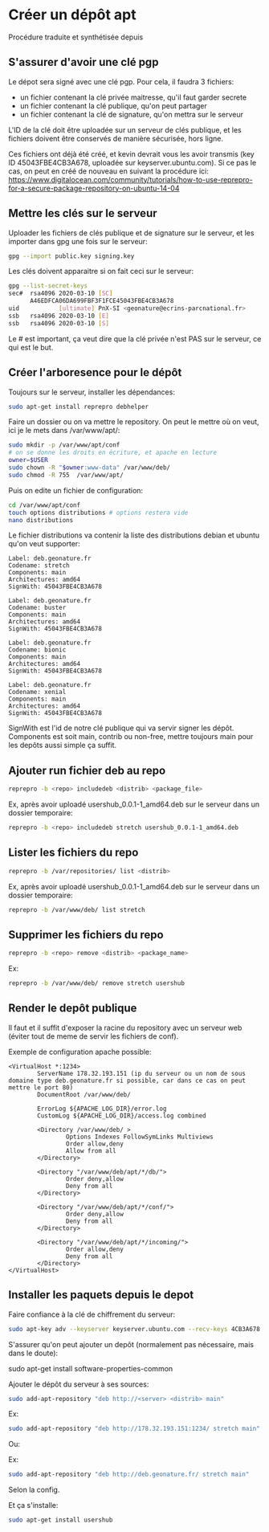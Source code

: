 
# Créer un dépôt apt

Procédure traduite et synthétisée depuis 

## S'assurer d'avoir une clé pgp

Le dépot sera signé avec une clé pgp. Pour cela, il faudra 3 fichiers:

- un fichier contenant la clé privée maitresse, qu'il faut garder secrete
- un fichier contenant la clé publique, qu'on peut partager
- un fichier contenant la clé de signature, qu'on mettra sur le serveur

L'ID de la clé doit être uploadée sur un serveur de clés publique, et les fichiers doivent être conservés de manière sécurisée, hors ligne.

Ces fichiers ont déjà été créé, et kevin devrait vous les avoir transmis (key ID 45043FBE4CB3A678, uploadée sur keyserver.ubuntu.com). Si ce pas le cas, on peut en créé de nouveau en suivant la procédure ici: https://www.digitalocean.com/community/tutorials/how-to-use-reprepro-for-a-secure-package-repository-on-ubuntu-14-04

## Mettre les clés sur le serveur

Uploader les fichiers de clés publique et de signature sur le serveur, et les importer dans gpg une fois sur le serveur:

```bash
gpg --import public.key signing.key
```

Les clés doivent apparaitre si on fait ceci sur le serveur:

```bash
gpg --list-secret-keys
sec#  rsa4096 2020-03-10 [SC]
      A46EDFCA06DA699FBF3F1FCE45043FBE4CB3A678
uid           [ultimate] PnX-SI <geonature@ecrins-parcnational.fr>
ssb   rsa4096 2020-03-10 [E]
ssb   rsa4096 2020-03-10 [S]
```

Le # est important, ça veut dire que la clé privée n'est PAS sur le serveur, ce qui est le but.

## Créer l'arboresence pour le dépôt

Toujours sur le serveur, installer les dépendances:

```bash
sudo apt-get install reprepro debhelper
```

Faire un dossier ou on va mettre le repository. On peut le mettre où on veut, ici je le mets dans /var/www/apt/:

```bash
sudo mkdir -p /var/www/apt/conf
# on se donne les droits en écriture, et apache en lecture
owner=$USER  
sudo chown -R "$owner:www-data" /var/www/deb/ 
sudo chmod -R 755  /var/www/apt/
```

Puis on edite un fichier de configuration:

```bash
cd /var/www/apt/conf
touch options distributions # options restera vide
nano distributions
```

Le fichier distributions va contenir la liste des distributions debian et ubuntu qu'on veut supporter:

```
Label: deb.geonature.fr
Codename: stretch
Components: main
Architectures: amd64
SignWith: 45043FBE4CB3A678

Label: deb.geonature.fr
Codename: buster
Components: main
Architectures: amd64
SignWith: 45043FBE4CB3A678

Label: deb.geonature.fr
Codename: bionic
Components: main
Architectures: amd64
SignWith: 45043FBE4CB3A678

Label: deb.geonature.fr
Codename: xenial
Components: main
Architectures: amd64
SignWith: 45043FBE4CB3A678
```


SignWith est l'id de notre clé publique qui va servir signer les dépôt. Components est soit main, contrib ou non-free, mettre toujours main pour les depôts aussi simple ça suffit.

## Ajouter run fichier deb au repo

```bash
reprepro -b <repo> includedeb <distrib> <package_file>
```

Ex, après avoir uploadé usershub_0.0.1-1_amd64.deb sur le serveur dans un dossier temporaire:


```bash
reprepro -b <repo> includedeb stretch usershub_0.0.1-1_amd64.deb
```

## Lister les fichiers du repo

```bash
reprepro -b /var/repositories/ list <distrib>
```

Ex, après avoir uploadé usershub_0.0.1-1_amd64.deb sur le serveur dans un dossier temporaire:

```bash
reprepro -b /var/www/deb/ list stretch
```

## Supprimer les fichiers du repo

```bash
reprepro -b <repo> remove <distrib> <package_name>
```

Ex:

```bash
reprepro -b /var/www/deb/ remove stretch usershub
```

## Render le depôt publique

Il faut et il suffit d'exposer la racine du repository avec un serveur web (éviter tout de meme de servir les fichiers de conf).

Exemple de configuration apache possible:


```
<VirtualHost *:1234>
        ServerName 178.32.193.151 (ip du serveur ou un nom de sous domaine type deb.geonature.fr si possible, car dans ce cas on peut mettre le port 80)
        DocumentRoot /var/www/deb/

        ErrorLog ${APACHE_LOG_DIR}/error.log
        CustomLog ${APACHE_LOG_DIR}/access.log combined

        <Directory /var/www/deb/ >
                Options Indexes FollowSymLinks Multiviews
                Order allow,deny
                Allow from all
        </Directory>

        <Directory "/var/www/deb/apt/*/db/">
                Order deny,allow
                Deny from all
        </Directory>

        <Directory "/var/www/deb/apt/*/conf/">
                Order deny,allow
                Deny from all
        </Directory>

        <Directory "/var/www/deb/apt/*/incoming/">
                Order allow,deny
                Deny from all
        </Directory>
</VirtualHost>
```

## Installer les paquets depuis le depot

Faire confiance à la clé de chiffrement du serveur:

```bash
sudo apt-key adv --keyserver keyserver.ubuntu.com --recv-keys 4CB3A678
```

S'assurer qu'on peut ajouter un depôt (normalement pas nécessaire, mais dans le doute):

sudo apt-get install software-properties-common

Ajouter le dépôt du serveur à ses sources:

```bash
sudo add-apt-repository "deb http://<server> <distrib> main"
```

Ex:

```bash
sudo add-apt-repository "deb http://178.32.193.151:1234/ stretch main"
```

Ou:

Ex:

```bash
sudo add-apt-repository "deb http://deb.geonature.fr/ stretch main"
```

Selon la config.

Et ça s'installe:

```bash
sudo apt-get install usershub
```
